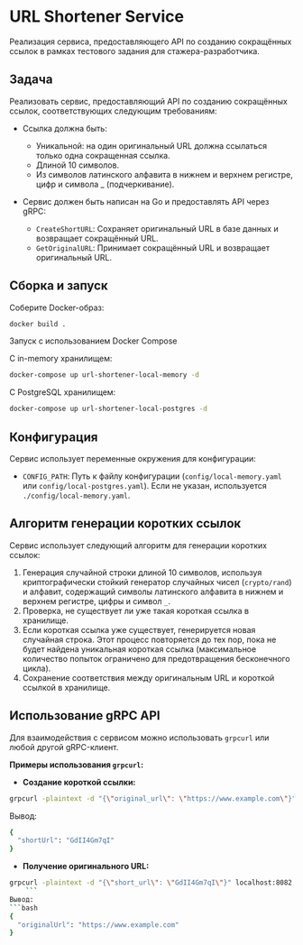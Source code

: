 # URL Shortener Service

Реализация сервиса, предоставляющего API по созданию сокращённых ссылок в рамках тестового задания для стажера-разработчика.

## Задача

Реализовать сервис, предоставляющий API по созданию сокращённых ссылок, соответствующих следующим требованиям:

*   Ссылка должна быть:
    *   Уникальной: на один оригинальный URL должна ссылаться только одна сокращенная ссылка.
    *   Длиной 10 символов.
    *   Из символов латинского алфавита в нижнем и верхнем регистре, цифр и символа \_ (подчеркивание).

*   Сервис должен быть написан на Go и предоставлять API через gRPC:
    *   `CreateShortURL`: Сохраняет оригинальный URL в базе данных и возвращает сокращённый URL.
    *   `GetOriginalURL`: Принимает сокращённый URL и возвращает оригинальный URL.


## Сборка и запуск

Соберите Docker-образ:

```bash
docker build .
```
Запуск с использованием Docker Compose

С in-memory хранилищем:

```bash
docker-compose up url-shortener-local-memory -d
```

С PostgreSQL хранилищем:
```bash
docker-compose up url-shortener-local-postgres -d
```
## Конфигурация

Сервис использует переменные окружения для конфигурации:

*   `CONFIG_PATH`: Путь к файлу конфигурации (`config/local-memory.yaml` или `config/local-postgres.yaml`). Если не указан, используется `./config/local-memory.yaml`.

## Алгоритм генерации коротких ссылок

Сервис использует следующий алгоритм для генерации коротких ссылок:

1.  Генерация случайной строки длиной 10 символов, используя криптографически стойкий генератор случайных чисел (`crypto/rand`) и алфавит, содержащий символы латинского алфавита в нижнем и верхнем регистре, цифры и символ `_`.
2.  Проверка, не существует ли уже такая короткая ссылка в хранилище.
3.  Если короткая ссылка уже существует, генерируется новая случайная строка. Этот процесс повторяется до тех пор, пока не будет найдена уникальная короткая ссылка (максимальное количество попыток ограничено для предотвращения бесконечного цикла).
4.  Сохранение соответствия между оригинальным URL и короткой ссылкой в хранилище.

## Использование gRPC API

Для взаимодействия с сервисом можно использовать `grpcurl` или любой другой gRPC-клиент.

**Примеры использования `grpcurl`:**

*   **Создание короткой ссылки:**

```bash
grpcurl -plaintext -d "{\"original_url\": \"https://www.example.com\"}" localhost:8082 url_shortener.URLShortener.CreateShortURL
```
Вывод:
```bash
{
  "shortUrl": "GdII4Gm7qI"
}
```

*   **Получение оригинального URL:**

```bash
grpcurl -plaintext -d "{\"short_url\": \"GdII4Gm7qI\"}" localhost:8082 url_shortener.URLShortener.GetOriginalURL
    ```
Вывод:
```bash
{
  "originalUrl": "https://www.example.com"
}
```
